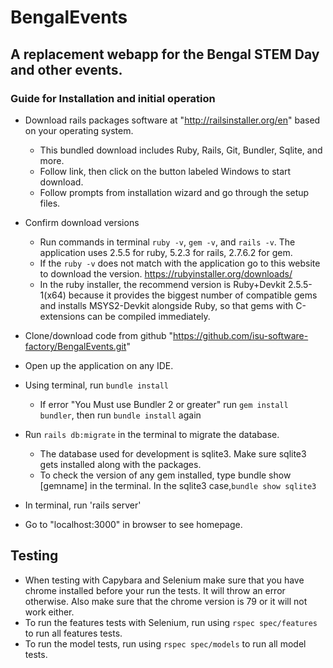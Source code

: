 # BengalEvents

## A replacement webapp for the Bengal STEM Day and other events.

### Guide for Installation and initial operation

- Download rails packages software at "http://railsinstaller.org/en" based on your operating system.
    - This bundled download includes Ruby, Rails, Git, Bundler, Sqlite, and more.
    - Follow link, then click on the button labeled Windows to start download.
    - Follow prompts from installation wizard and go through the setup files.
    
- Confirm download versions
    - Run commands in terminal `ruby -v`, `gem -v`, and `rails -v`. The application uses 2.5.5 for ruby, 5.2.3 for rails, 2.7.6.2 for gem. 
    - If the `ruby -v` does not match with the application go to this website to download the version.                 https://rubyinstaller.org/downloads/
    - In the ruby installer, the recommend version is Ruby+Devkit 2.5.5-1(x64) because it provides the biggest number of compatible gems       and installs MSYS2-Devkit alongside Ruby, so that gems with C-extensions can be compiled immediately.
    
- Clone/download code from github "https://github.com/isu-software-factory/BengalEvents.git"
- Open up the application on any IDE.
- Using terminal, run `bundle install`
    - If error "You Must use Bundler 2 or greater" run `gem install bundler`, then run `bundle install` again
- Run `rails db:migrate` in the terminal to migrate the database.
   -  The database used for development is sqlite3. Make sure sqlite3 gets installed along with the packages. 
   -  To check the version of any gem installed, type bundle show [gemname] in the terminal. In the sqlite3 case,`bundle show sqlite3`
- In terminal, run 'rails server'
- Go to "localhost:3000" in browser to see homepage.

## Testing
- When testing with Capybara and Selenium make sure that you have chrome installed before your run the tests. It will throw an error otherwise. Also make sure that the chrome version is 79 or it will not work either. 
- To run the features tests with Selenium, run using `rspec spec/features` to run all features tests. 
- To run the model tests, run using `rspec spec/models` to run all model tests.
